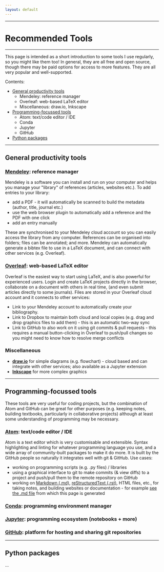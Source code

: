```yaml
---
layout: default
---
```


---

# Recommended Tools

---

This page is intended as a short introduction to some tools I use regularly, so you might like them too! In general, they are all free and open source, though there may be paid options for access to more features. They are all very popular and well-supported.

<!-- Contents:
- [General productivity tools](#general-productivity-tools)
  - [Mendeley: reference manager](#mendeley-reference-manager)
  - [Overleaf: web-based LaTeX editor](#overleaf-web-based-latex-editor)
  - [Miscellaneous](#miscellaneous)
- [Programming-focussed tools](#programming-focussed-tools)
  - [Atom: text/code editor / IDE](#atom-text/code-editor-/-ide) -->

  Contents:
  - [General productivity tools](#general-productivity-tools)
    - Mendeley: reference manager
    - Overleaf: web-based LaTeX editor
    - Miscellaneous: draw.io, Inkscape
  - [Programming-focussed tools](#programming-focussed-tools)
    - Atom: text/code editor / IDE
    - Conda
    - Jupyter
    - GitHub
  - [Python packages](#python-packages)

---

## General productivity tools

### [**Mendeley**](https://mendeley.com): reference manager

Mendeley is a software you can install and run on your computer and helps you manage your "library" of references (articles, websites etc.). To add entries to your library:

- add a PDF - it will automatically be scanned to build the metadata (author, title, journal etc.)
- use the web browser plugin to automatically add a reference and the PDF with one click
- add an entry manually

These are synchronised to your Mendeley cloud account so you can easily access the library from any computer. References can be organised into folders; files can be annotated; and more. Mendeley can automatically generate a bibtex file to use in a LaTeX document, and can connect with other services (e.g. Overleaf).

### [**Overleaf**](https://overleaf.com): web-based LaTeX editor

Overleaf is the easiest way to start using LaTeX, and is also powerful for experienced users. Login and create LaTeX projects directly in the browser, collaborate on a document with others in real time, (and even submit articles directly to some journals). Files are stored in your Overleaf cloud account and it connects to other services:
- Link to your Mendeley account to automatically create your bibliography.
- Link to Dropbox to maintain both cloud and local copies (e.g. drag and drop graphics files to add them) - this is an automatic two-way sync
- Link to GitHub to also work on it using git commits & pull requests - this requires a manual button-clicking in Overleaf to push/pull changes so you might need to know how to resolve merge conflicts

### Miscellaneous

 - [**draw.io**](https://draw.io) for simple diagrams (e.g. flowchart) - cloud based and can integrate with other services; also available as a Jupyter extension
 - [**Inkscape**](https://inkscape.org) for more complex graphics

---

## Programming-focussed tools

These tools are very useful for coding projects, but the combination of Atom and GitHub can be great for other purposes (e.g. keeping notes, building textbooks, particularly in collaborative projects) although at least some understanding of programming may be necessary.

### [**Atom**](https://atom.io): text/code editor / IDE

Atom is a text editor which is very customisable and extensible. Syntax highlighting and linting for whatever programming language you use, and a wide array of community-built packages to make it do more. It is built by the GitHub people so naturally it integrates well with git & GitHub. Use cases:
 - working on programming scripts (e.g. .py files) / libraries
 - using a graphical interface to git to make commits (& view diffs) to a project and push/pull them to the remote repository on GitHub
 - working on [Markdown (.md)](https://markdownguide.org), [reStructuredText (.rst)](https://www.sphinx-doc.org/en/master/usage/restructuredtext/basics.html), HTML files, etc., for taking notes, and building websites or documentation - for example [see the .md file](https://github.com/smithara/smithara.github.io/blob/master/tools.md) from which this page is generated

### [**Conda**](https://conda.io): programming environment manager

### [**Jupyter**](https://jupyter.org): programming ecosystem (notebooks + more)

### [**GitHub**](https://github.com): platform for hosting and sharing git repositories



---

## Python packages

...
